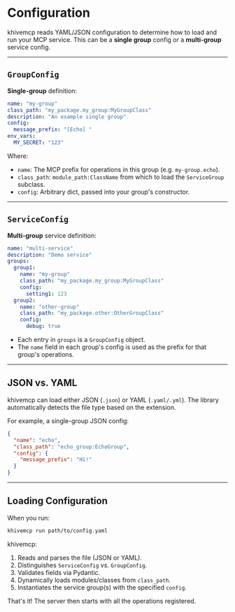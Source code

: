 # Configuration

khivemcp reads YAML/JSON configuration to determine how to load and run your MCP
service. This can be a **single group** config or a **multi-group** service
config.

---

## `GroupConfig`

**Single-group** definition:

```yaml
name: "my-group"
class_path: "my_package.my_group:MyGroupClass"
description: "An example single group"
config:
  message_prefix: "[Echo] "
env_vars:
  MY_SECRET: "123"
```

Where:

- `name`: The MCP prefix for operations in this group (e.g. `my-group.echo`).
- `class_path`: `module_path:ClassName` from which to load the `ServiceGroup`
  subclass.
- `config`: Arbitrary dict, passed into your group's constructor.

---

## `ServiceConfig`

**Multi-group** service definition:

```yaml
name: "multi-service"
description: "Demo service"
groups:
  group1:
    name: "my-group"
    class_path: "my_package.my_group:MyGroupClass"
    config:
      setting1: 123
  group2:
    name: "other-group"
    class_path: "my_package.other:OtherGroupClass"
    config:
      debug: true
```

- Each entry in `groups` is a `GroupConfig` object.
- The `name` field in each group's config is used as the prefix for that group's
  operations.

---

## JSON vs. YAML

khivemcp can load either JSON (`.json`) or YAML (`.yaml/.yml`). The library
automatically detects the file type based on the extension.

For example, a single-group JSON config:

```json
{
  "name": "echo",
  "class_path": "echo_group:EchoGroup",
  "config": {
    "message_prefix": "Hi!"
  }
}
```

---

## Loading Configuration

When you run:

```bash
khivemcp run path/to/config.yaml
```

khivemcp:

1. Reads and parses the file (JSON or YAML).
2. Distinguishes `ServiceConfig` vs. `GroupConfig`.
3. Validates fields via Pydantic.
4. Dynamically loads modules/classes from `class_path`.
5. Instantiates the service group(s) with the specified `config`.

That's it! The server then starts with all the operations registered.
